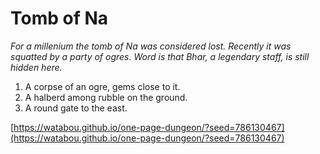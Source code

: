 # Tomb of Na

_For a millenium the tomb of Na was considered lost. Recently it was squatted by a party of ogres. Word is that Bhar, a legendary staff, is still hidden here._

1. A corpse of an ogre, gems close to it.
2. A halberd among rubble on the ground.
3. A round gate to the east.

[https://watabou.github.io/one-page-dungeon/?seed=786130467](https://watabou.github.io/one-page-dungeon/?seed=786130467)
